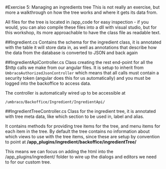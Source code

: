 #Exercise 5: Managing an ingredients tree
This is not really an exercise, but more a walkthrough on how the tree works and where it gets its data from. 

All files for the tree is located in /app_code for easy inspection - if you would, you can also compile these files into a dll with visual studio, but for this workshop, its more approachable to have the class file as readable text. 

##Ingredient.cs
Contains the schema for the ingredient class, it is annotated with the table it will store data in, as well as annotations that describe how the data from the database is converted to JSON and back again

##IngredientApiController.cs
Class creating the rest end-point for all the $http calls we make from our angular files. It is setup to inherit from `UmbracoAuthorizedJsonController` which means that all calls must contain a security token (angular does this for us automatically) and you must be logged into the backoffice to access data. 

The controller is automatically wired up to be accessible at 

	/umbraco/Backoffice/Ingredient/IngredientApi/

##IngredientTreeController.cs
Class for the ingredient tree, it is annotated with tree meta data, like which section to be used in, label and alias. 

It contains methods for providing tree items for the tree, and menu items for each item in the tree. By default the tree contains no information about which views to use with the tree items, since these are setup by convention to point at __/app_plugins/ingredient/backoffice/ingredientTree/__

This means we can focus on adding the html into the /app_plugins/ingredient/ folder to wire up the dialogs and editors we need to for our custom tree.